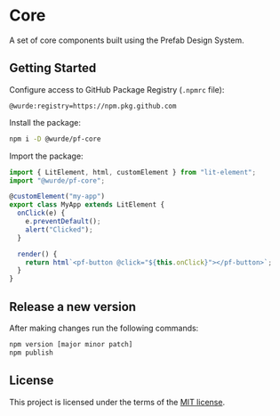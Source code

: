 # Core

A set of core components built using the Prefab Design System.

## Getting Started

Configure access to GitHub Package Registry (`.npmrc` file):

```
@wurde:registry=https://npm.pkg.github.com
```

Install the package:

```bash
npm i -D @wurde/pf-core
```

Import the package:

```javascript
import { LitElement, html, customElement } from "lit-element";
import "@wurde/pf-core";

@customElement("my-app")
export class MyApp extends LitElement {
  onClick(e) {
    e.preventDefault();
    alert("Clicked");
  }

  render() {
    return html`<pf-button @click="${this.onClick}"></pf-button>`;
  }
}
```

## Release a new version

After making changes run the following commands:

```bash
npm version [major minor patch]
npm publish
```

## License

This project is licensed under the terms of the [MIT license](/LICENSE).
